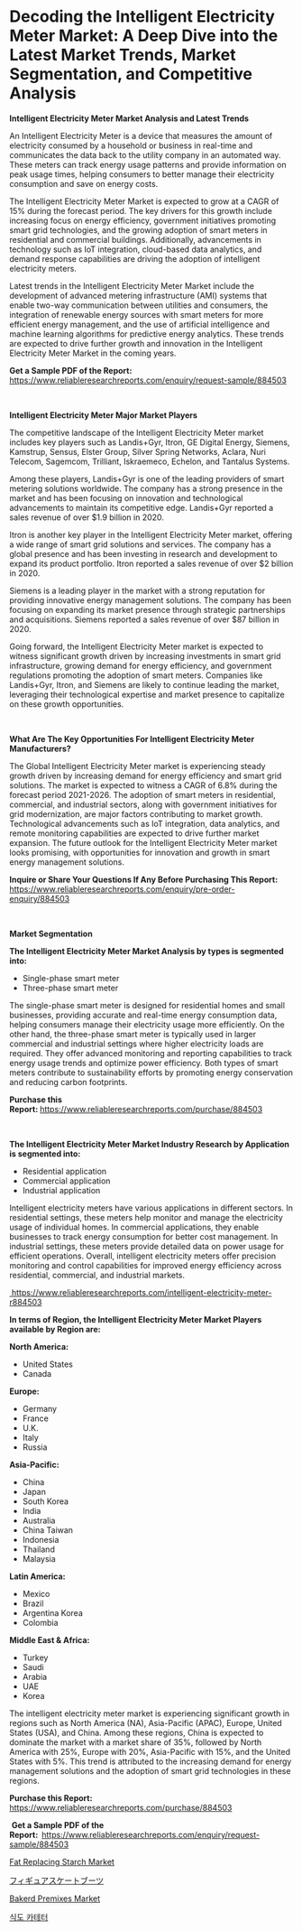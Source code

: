 <p><h1>Decoding the Intelligent Electricity Meter Market: A Deep Dive into the Latest Market Trends, Market Segmentation, and Competitive Analysis</h1></p><p><strong>Intelligent Electricity Meter Market Analysis and Latest Trends</strong></p>
<p><p>An Intelligent Electricity Meter is a device that measures the amount of electricity consumed by a household or business in real-time and communicates the data back to the utility company in an automated way. These meters can track energy usage patterns and provide information on peak usage times, helping consumers to better manage their electricity consumption and save on energy costs.</p><p>The Intelligent Electricity Meter Market is expected to grow at a CAGR of 15% during the forecast period. The key drivers for this growth include increasing focus on energy efficiency, government initiatives promoting smart grid technologies, and the growing adoption of smart meters in residential and commercial buildings. Additionally, advancements in technology such as IoT integration, cloud-based data analytics, and demand response capabilities are driving the adoption of intelligent electricity meters.</p><p>Latest trends in the Intelligent Electricity Meter Market include the development of advanced metering infrastructure (AMI) systems that enable two-way communication between utilities and consumers, the integration of renewable energy sources with smart meters for more efficient energy management, and the use of artificial intelligence and machine learning algorithms for predictive energy analytics. These trends are expected to drive further growth and innovation in the Intelligent Electricity Meter Market in the coming years.</p></p>
<p><strong>Get a Sample PDF of the Report:&nbsp;</strong> <a href="https://www.reliableresearchreports.com/enquiry/request-sample/884503">https://www.reliableresearchreports.com/enquiry/request-sample/884503</a></p>
<p>&nbsp;</p>
<p><strong>Intelligent Electricity Meter Major Market Players</strong></p>
<p><p>The competitive landscape of the Intelligent Electricity Meter market includes key players such as Landis+Gyr, Itron, GE Digital Energy, Siemens, Kamstrup, Sensus, Elster Group, Silver Spring Networks, Aclara, Nuri Telecom, Sagemcom, Trilliant, Iskraemeco, Echelon, and Tantalus Systems.</p><p>Among these players, Landis+Gyr is one of the leading providers of smart metering solutions worldwide. The company has a strong presence in the market and has been focusing on innovation and technological advancements to maintain its competitive edge. Landis+Gyr reported a sales revenue of over $1.9 billion in 2020.</p><p>Itron is another key player in the Intelligent Electricity Meter market, offering a wide range of smart grid solutions and services. The company has a global presence and has been investing in research and development to expand its product portfolio. Itron reported a sales revenue of over $2 billion in 2020.</p><p>Siemens is a leading player in the market with a strong reputation for providing innovative energy management solutions. The company has been focusing on expanding its market presence through strategic partnerships and acquisitions. Siemens reported a sales revenue of over $87 billion in 2020.</p><p>Going forward, the Intelligent Electricity Meter market is expected to witness significant growth driven by increasing investments in smart grid infrastructure, growing demand for energy efficiency, and government regulations promoting the adoption of smart meters. Companies like Landis+Gyr, Itron, and Siemens are likely to continue leading the market, leveraging their technological expertise and market presence to capitalize on these growth opportunities.</p></p>
<p>&nbsp;</p>
<p><strong>What Are The Key Opportunities For Intelligent Electricity Meter Manufacturers?</strong></p>
<p><p>The Global Intelligent Electricity Meter market is experiencing steady growth driven by increasing demand for energy efficiency and smart grid solutions. The market is expected to witness a CAGR of 6.8% during the forecast period 2021-2026. The adoption of smart meters in residential, commercial, and industrial sectors, along with government initiatives for grid modernization, are major factors contributing to market growth. Technological advancements such as IoT integration, data analytics, and remote monitoring capabilities are expected to drive further market expansion. The future outlook for the Intelligent Electricity Meter market looks promising, with opportunities for innovation and growth in smart energy management solutions.</p></p>
<p><strong>Inquire or Share Your Questions If Any Before Purchasing This Report:</strong> <a href="https://www.reliableresearchreports.com/enquiry/pre-order-enquiry/884503">https://www.reliableresearchreports.com/enquiry/pre-order-enquiry/884503</a></p>
<p>&nbsp;</p>
<p><strong>Market Segmentation</strong></p>
<p><strong>The Intelligent Electricity Meter Market Analysis by types is segmented into:</strong></p>
<p><ul><li>Single-phase smart meter</li><li>Three-phase smart meter</li></ul></p>
<p><p>The single-phase smart meter is designed for residential homes and small businesses, providing accurate and real-time energy consumption data, helping consumers manage their electricity usage more efficiently. On the other hand, the three-phase smart meter is typically used in larger commercial and industrial settings where higher electricity loads are required. They offer advanced monitoring and reporting capabilities to track energy usage trends and optimize power efficiency. Both types of smart meters contribute to sustainability efforts by promoting energy conservation and reducing carbon footprints.</p></p>
<p><strong>Purchase this Report:&nbsp;</strong><a href="https://www.reliableresearchreports.com/purchase/884503">https://www.reliableresearchreports.com/purchase/884503</a></p>
<p>&nbsp;</p>
<p><strong>The Intelligent Electricity Meter Market Industry Research by Application is segmented into:</strong></p>
<p><ul><li>Residential application</li><li>Commercial application</li><li>Industrial application</li></ul></p>
<p><p>Intelligent electricity meters have various applications in different sectors. In residential settings, these meters help monitor and manage the electricity usage of individual homes. In commercial applications, they enable businesses to track energy consumption for better cost management. In industrial settings, these meters provide detailed data on power usage for efficient operations. Overall, intelligent electricity meters offer precision monitoring and control capabilities for improved energy efficiency across residential, commercial, and industrial markets.</p></p>
<p><a href="https://www.reliableresearchreports.com/intelligent-electricity-meter-r884503">&nbsp;https://www.reliableresearchreports.com/intelligent-electricity-meter-r884503</a></p>
<p><strong>In terms of Region, the Intelligent Electricity Meter Market Players available by Region are:</strong></p>
<p>
    <p> <strong> North America: </strong>
        <ul>
            <li>United States</li>
            <li>Canada</li>
        </ul>
        </p> 
    <p> <strong> Europe: </strong>
        <ul>
            <li>Germany</li>
            <li>France</li>
            <li>U.K.</li>
            <li>Italy</li>
            <li>Russia</li>
        </ul>
        </p> 
    <p> <strong> Asia-Pacific: </strong>
        <ul>
            <li>China</li>
            <li>Japan</li>
            <li>South Korea</li>
            <li>India</li>
            <li>Australia</li>
            <li>China Taiwan</li>
            <li>Indonesia</li>
            <li>Thailand</li>
            <li>Malaysia</li>
        </ul>
        </p> 
    <p> <strong> Latin America: </strong>
        <ul>
            <li>Mexico</li>
            <li>Brazil</li>
            <li>Argentina Korea</li>
            <li>Colombia</li>
        </ul>
        </p> 
    <p> <strong> Middle East & Africa: </strong>
        <ul>
            <li>Turkey</li>
            <li>Saudi</li>
            <li>Arabia</li>
            <li>UAE</li>
            <li>Korea</li>
        </ul>
    </p>
    </p>
<p><p>The intelligent electricity meter market is experiencing significant growth in regions such as North America (NA), Asia-Pacific (APAC), Europe, United States (USA), and China. Among these regions, China is expected to dominate the market with a market share of 35%, followed by North America with 25%, Europe with 20%, Asia-Pacific with 15%, and the United States with 5%. This trend is attributed to the increasing demand for energy management solutions and the adoption of smart grid technologies in these regions.</p></p>
<p><strong>Purchase this Report: </strong><a href="https://www.reliableresearchreports.com/purchase/884503">https://www.reliableresearchreports.com/purchase/884503</a></p>
<p>&nbsp;<strong>Get a Sample PDF of the Report:&nbsp;&nbsp;</strong><a href="https://www.reliableresearchreports.com/enquiry/request-sample/884503">https://www.reliableresearchreports.com/enquiry/request-sample/884503</a></p>
<p><strong></strong></p>
<p><p><a href="https://www.linkedin.com/pulse/fat-replacing-starch-market-trends-analysis-forecasted-period-so1wf?trackingId=QP4Njkd0HFi6haAoK8Ey0A%3D%3D">Fat Replacing Starch Market</a></p><p><a href="https://github.com/jkjreqjscoxx7/Market-Research-Report-List-1/blob/main/274750729930.md">フィギュアスケートブーツ</a></p><p><a href="https://www.linkedin.com/pulse/bakerd-premixes-market-size-outlook-forecast-2024-2031-mkt-nova-ata9f?trackingId=537ut6d3r1ZbEgCZcGXUrg%3D%3D">Bakerd Premixes Market</a></p><p><a href="https://github.com/sougarounis/Market-Research-Report-List-3/blob/main/583485227717.md">식도 카테터</a></p></p>
